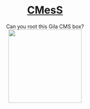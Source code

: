 # <div align="center">[CMesS](https://tryhackme.com/r/room/cmess)</div>
<div align="center">Can you root this Gila CMS box?</div>

<div align="center">
<img src="https://github.com/user-attachments/assets/a4d2fe83-d7b3-4719-a75d-a4990cd0506a" height="200"></img>
</div>
